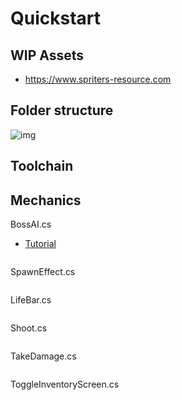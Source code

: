 # Quickstart

## WIP Assets
+ https://www.spriters-resource.com

## Folder structure
![img](dir.png")

## Toolchain


## Mechanics
BossAI.cs
+ [Tutorial](https://www.youtube.com/watch?v=X7VwAGvAOIw)
```cs

```

SpawnEffect.cs
```cs

```

LifeBar.cs
```cs

```

Shoot.cs
```cs

```

TakeDamage.cs
```cs

```

ToggleInventoryScreen.cs
```cs

```
